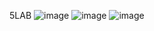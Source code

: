 5LAB
![image](https://user-images.githubusercontent.com/118300117/230153433-a09f339f-19c3-4e8d-8f8f-58a843536d05.png)
![image](https://user-images.githubusercontent.com/118300117/230153466-89f9cf0c-7386-4f4d-81b4-7c3a66000709.png)
![image](https://user-images.githubusercontent.com/118300117/230153505-199868fa-5f84-4de4-9498-27dde6185562.png)
